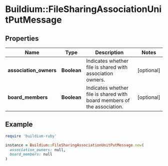 # Buildium::FileSharingAssociationUnitPutMessage

## Properties

| Name | Type | Description | Notes |
| ---- | ---- | ----------- | ----- |
| **association_owners** | **Boolean** | Indicates whether file is shared with association owners. | [optional] |
| **board_members** | **Boolean** | Indicates whether file is shared with board members of the association. | [optional] |

## Example

```ruby
require 'buildium-ruby'

instance = Buildium::FileSharingAssociationUnitPutMessage.new(
  association_owners: null,
  board_members: null
)
```

